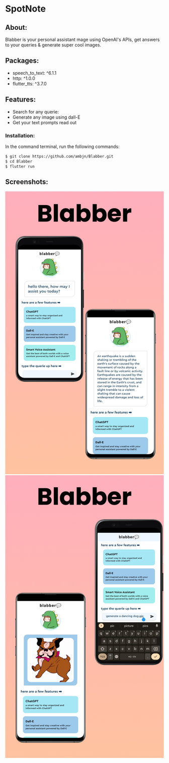 # SpotNote

## About:

Blabber is your personal assistant mage using OpenAI's APIs, get answers to your queries & generate super cool images.

## Packages:

<ul>
<li> speech_to_text: ^6.1.1 </li>
<li> http: ^1.0.0 </li>
<li> flutter_tts: ^3.7.0 </li>
</ul>

## Features:

<ul>
<li> Search for any querie: </li>
<li> Generate any image using dall-E </li>
<li> Get your text prompts read out </li>
</ul>

### Installation:

In the command terminal, run the following commands:

    $ git clone https://github.com/ambjn/Blabber.git
    $ cd Blabber
    $ flutter run

## Screenshots:

<center> 
<img src = 'https://github.com/ambjn/Blabber/blob/main/screenshots/1.png' alt='screenshot-of-app-1'>
<img src = 'https://github.com/ambjn/Blabber/blob/main/screenshots/2.png' alt='screenshot-of-app-2'>
</center>
